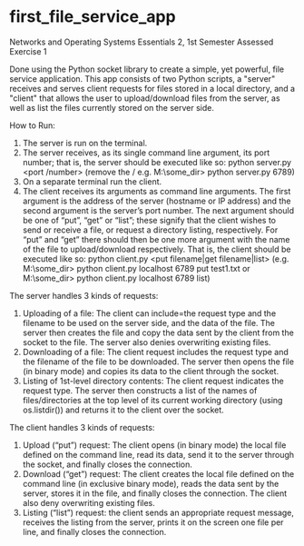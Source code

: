 # first_file_service_app
Networks and Operating Systems Essentials 2, 1st Semester Assessed Exercise 1

Done using the Python socket library to create a simple, yet powerful, file service application. This app consists of two Python scripts, a "server" receives and serves client requests for files stored in a local directory, and a "client" that allows the user to upload/download files from the server, as well as list the files currently stored on the server side.

How to Run: 
1. The server is run on the terminal.
2. The server receives, as its single command line argument, its port number; that is, the server should be executed like so: python server.py <port /number> (remove the / e.g. M:\some_dir> python server.py 6789)
3. On a separate terminal run the client.
4. The client receives its arguments as command line arguments. The first argument is the address of the server (hostname or IP address) and the second argument is the server’s port number. The next argument should be one of “put”, “get” or “list”; these signify that the client wishes to send or receive a file, or request a directory listing, respectively. For “put” and “get” there should then be one more argument with the name of the file to upload/download respectively. That is, the client should be executed like so: python client.py <hostname> <port> <put filename|get filename|list> (e.g. M:\some_dir> python client.py localhost 6789 put test1.txt or M:\some_dir> python client.py localhost 6789 list)

The server handles 3 kinds of requests:
1. Uploading of a file: The client can include=the request type and the filename to be used on the server side, and the data of the file. The server then creates the file and copy the data sent by the client from the socket to the file. The server also denies overwriting existing files.
2. Downloading of a file: The client request includes the request type and the filename of the file to be downloaded. The server then opens the file (in binary mode) and copies its data to the client through the socket.
3. Listing of 1st-level directory contents: The client request indicates the request type. The server then constructs a list of the names of files/directories at the top level of its current working directory (using os.listdir()) and returns it to the client over the socket.

The client handles 3 kinds of requests:
1. Upload (“put”) request: The client opens (in binary mode) the local file defined on the command line, read its data, send it to the server through the socket, and finally closes the connection.
2. Download (“get”) request: The client creates the local file defined on the command line (in exclusive binary mode), reads the data sent by the server, stores it in the file, and finally closes the connection. The client also deny overwriting existing files.
3. Listing (“list”) request: the client sends an appropriate request message, receives the listing from the server, prints it on the screen one file per line, and finally closes the connection.

